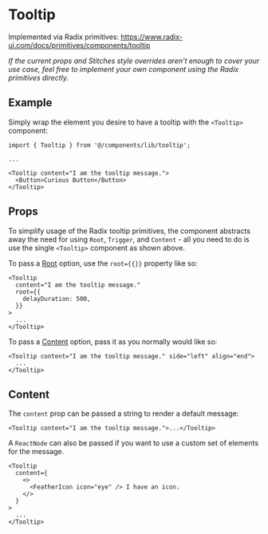 # Tooltip

Implemented via Radix primitives: https://www.radix-ui.com/docs/primitives/components/tooltip

_If the current props and Stitches style overrides aren't enough to cover your use case, feel free to implement your own component using the Radix primitives directly._

## Example

Simply wrap the element you desire to have a tooltip with the `<Tooltip>` component:

```tsx
import { Tooltip } from '@/components/lib/tooltip';

...

<Tooltip content="I am the tooltip message.">
  <Button>Curious Button</Button>
</Tooltip>
```

## Props

To simplify usage of the Radix tooltip primitives, the component abstracts away the need for using `Root`, `Trigger`, and `Content` - all you need to do is use the single `<Tooltip>` component as shown above.

To pass a [Root](https://www.radix-ui.com/docs/primitives/components/tooltip#root) option, use the `root={{}}` property like so:

```tsx
<Tooltip
  content="I am the tooltip message."
  root={{
    delayDuration: 500,
  }}
>
  ...
</Tooltip>
```

To pass a [Content](https://www.radix-ui.com/docs/primitives/components/tooltip#content) option, pass it as you normally would like so:

```tsx
<Tooltip content="I am the tooltip message." side="left" align="end">
  ...
</Tooltip>
```

## Content

The `content` prop can be passed a string to render a default message:

```tsx
<Tooltip content="I am the tooltip message.">...</Tooltip>
```

A `ReactNode` can also be passed if you want to use a custom set of elements for the message.

```tsx
<Tooltip
  content={
    <>
      <FeatherIcon icon="eye" /> I have an icon.
    </>
  }
>
  ...
</Tooltip>
```
